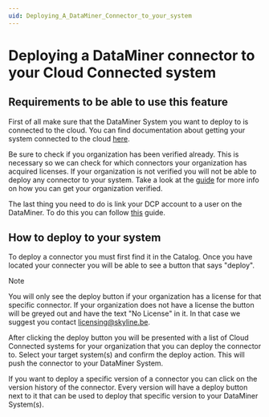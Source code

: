 ```yaml
---
uid: Deploying_A_DataMiner_Connector_to_your_system
---
```


# Deploying a DataMiner connector to your Cloud Connected system

## Requirements to be able to use this feature

First of all make sure that the DataMiner System you want to deploy to is connected to the cloud. You can find documentation about getting your system connected to the cloud [here](xref:Connecting_your_DataMiner_System_to_the_cloud).

Be sure to check if you organization has been verified already. This is necessary so we can check for which connectors your organization has acquired licenses. If your organization is not verified you will not be able to deploy any connector to your system. Take a look at the [guide](xref:CloudConnectionVerification) for more info on how you can get your organization verified.

The last thing you need to do is link your DCP account to a user on the DataMiner. To do this you can follow [this](xref:Linking_your_DataMiner_and_DCP_account) guide.

## How to deploy to your system

To deploy a connector you must first find it in the Catalog. Once you have located your connecter you will be able to see a button that says "deploy".

> [!NOTE]
> You will only see the deploy button if your organization has a license for that specific connector. If your organization does not have a license the button will be greyed out and have the text "No License" in it. In that case we suggest you contact licensing@skyline.be.

After clicking the deploy button you will be presented with a list of Cloud Connected systems for your organization that you can deploy the connector to. Select your target system(s) and confirm the deploy action. This will push the connector to your DataMiner System.

If you want to deploy a specific version of a connector you can click on the version history of the connector. Every version will have a deploy button next to it that can be used to deploy that specific version to your DataMiner System(s).